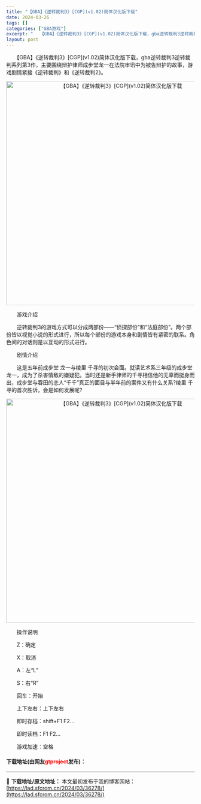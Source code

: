 ```yaml
---
title: "【GBA】《逆转裁判3》[CGP](v1.02)简体汉化版下载"
date: 2024-03-26
tags: []
categories: ["GBA游戏"]
excerpt: "　　【GBA】《逆转裁判3》[CGP](v1.02)简体汉化版下载，gba逆转裁判3逆转裁判系列第3作，主要围绕辩护律师成步堂龙一在法院审讯中为被告辩护的故事，游戏剧情紧接《逆转裁判》和《逆转裁判2》。 　　游戏介绍 　　逆转裁判3的游戏方式可以分成两部份&mdash;&mdash;&ldquo;侦&hellip;"
layout: post
---
```


 <p>　　【GBA】《逆转裁判3》[CGP](v1.02)简体汉化版下载，gba逆转裁判3逆转裁判系列第3作，主要围绕辩护律师成步堂龙一在法院审讯中为被告辩护的故事，游戏剧情紧接《逆转裁判》和《逆转裁判2》。</p> <p align="center"><img align="" border="0" src="https://lad.sfcrom.cn/wp-content/uploads/2024/03/20240326_660264d91de65.jpg" width="599" alt="【GBA】《逆转裁判3》[CGP](v1.02)简体汉化版下载" /></p> <p>　　游戏介绍</p> <p>　　逆转裁判3的游戏方式可以分成两部份&mdash;&mdash;&ldquo;侦探部份&rdquo;和&ldquo;法庭部份&rdquo;。两个部份皆以视觉小说的形式进行，所以每个部份的游戏本身和剧情皆有紧密的联系。角色间的对话则是以互动的形式进行。</p> <p>　　剧情介绍</p> <p>　　这是五年前成步堂 龙一与绫里 千寻的初次会面。就读艺术系三年级的成步堂 龙一，成为了杀害情敌的嫌疑犯。当时还是新手律师的千寻相信他的无辜而挺身而出，成步堂与吞田的恋人&ldquo;千千&rdquo;真正的面目与半年前的案件又有什么关系?绫里 千寻的首次胜诉，会是如何发展呢?</p> <p align="center"><img align="" border="0" src="https://lad.sfcrom.cn/wp-content/uploads/2024/03/20240326_660264d97bd0f.jpg" width="599" alt="【GBA】《逆转裁判3》[CGP](v1.02)简体汉化版下载" /></p> <p>　　操作说明</p> <p>　　Z：确定</p> <p>　　X：取消</p> <p>　　A：左&ldquo;L&rdquo;</p> <p>　　S：右&ldquo;R&rdquo;</p> <p>　　回车：开始</p> <p>　　上下左右：上下左右</p> <p>　　即时存档：shift+F1 F2...</p> <p>　　即时读档：F1 F2...</p> <p>　　游戏加速：空格</p> <p><h4>下载地址(由网友<font color="red">gtproject</font>发布)：</h4></p> 

---
📖 **下载地址/原文地址：** 本文最初发布于我的博客网站：[https://lad.sfcrom.cn/2024/03/36278/](https://lad.sfcrom.cn/2024/03/36278/)
